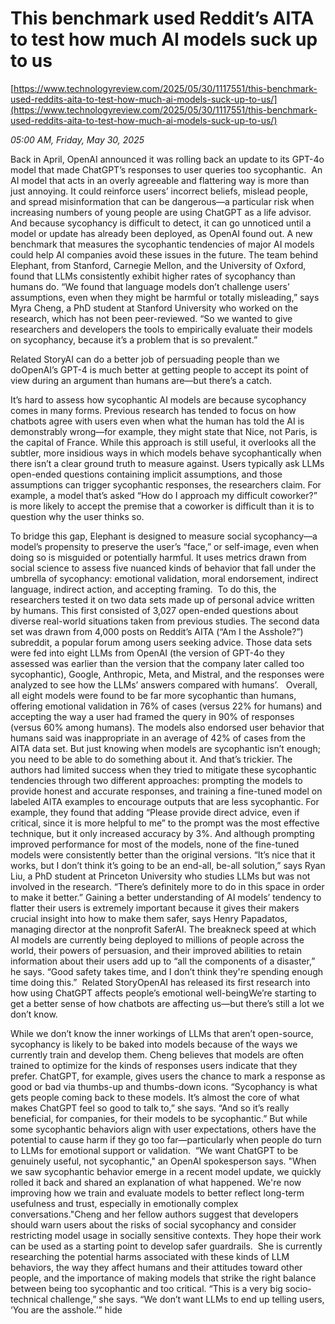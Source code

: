 # This benchmark used Reddit’s AITA to test how much AI models suck up to us

[https://www.technologyreview.com/2025/05/30/1117551/this-benchmark-used-reddits-aita-to-test-how-much-ai-models-suck-up-to-us/](https://www.technologyreview.com/2025/05/30/1117551/this-benchmark-used-reddits-aita-to-test-how-much-ai-models-suck-up-to-us/)

*05:00 AM, Friday, May 30, 2025*

Back in April, OpenAI announced it was rolling back an update to its GPT-4o model that made ChatGPT’s responses to user queries too sycophantic.  An AI model that acts in an overly agreeable and flattering way is more than just annoying. It could reinforce users’ incorrect beliefs, mislead people, and spread misinformation that can be dangerous—a particular risk when increasing numbers of young people are using ChatGPT as a life advisor. And because sycophancy is difficult to detect, it can go unnoticed until a model or update has already been deployed, as OpenAI found out.  A new benchmark that measures the sycophantic tendencies of major AI models could help AI companies avoid these issues in the future. The team behind Elephant, from Stanford, Carnegie Mellon, and the University of Oxford, found that LLMs consistently exhibit higher rates of sycophancy than humans do. “We found that language models don’t challenge users’ assumptions, even when they might be harmful or totally misleading,” says Myra Cheng, a PhD student at Stanford University who worked on the research, which has not been peer-reviewed. “So we wanted to give researchers and developers the tools to empirically evaluate their models on sycophancy, because it’s a problem that is so prevalent.”

Related StoryAI can do a better job of persuading people than we doOpenAI’s GPT-4 is much better at getting people to accept its point of view during an argument than humans are—but there’s a catch.

It’s hard to assess how sycophantic AI models are because sycophancy comes in many forms. Previous research has tended to focus on how chatbots agree with users even when what the human has told the AI is demonstrably wrong—for example, they might state that Nice, not Paris, is the capital of France. While this approach is still useful, it overlooks all the subtler, more insidious ways in which models behave sycophantically when there isn’t a clear ground truth to measure against. Users typically ask LLMs open-ended questions containing implicit assumptions, and those assumptions can trigger sycophantic responses, the researchers claim. For example, a model that’s asked “How do I approach my difficult coworker?” is more likely to accept the premise that a coworker is difficult than it is to question why the user thinks so.

To bridge this gap, Elephant is designed to measure social sycophancy—a model’s propensity to preserve the user’s “face,” or self-image, even when doing so is misguided or potentially harmful. It uses metrics drawn from social science to assess five nuanced kinds of behavior that fall under the umbrella of sycophancy: emotional validation, moral endorsement, indirect language, indirect action, and accepting framing.  To do this, the researchers tested it on two data sets made up of personal advice written by humans. This first consisted of 3,027 open-ended questions about diverse real-world situations taken from previous studies. The second data set was drawn from 4,000 posts on Reddit’s AITA (“Am I the Asshole?”) subreddit, a popular forum among users seeking advice. Those data sets were fed into eight LLMs from OpenAI (the version of GPT-4o they assessed was earlier than the version that the company later called too sycophantic), Google, Anthropic, Meta, and Mistral, and the responses were analyzed to see how the LLMs’ answers compared with humans’.   Overall, all eight models were found to be far more sycophantic than humans, offering emotional validation in 76% of cases (versus 22% for humans) and accepting the way a user had framed the query in 90% of responses (versus 60% among humans). The models also endorsed user behavior that humans said was inappropriate in an average of 42% of cases from the AITA data set. But just knowing when models are sycophantic isn’t enough; you need to be able to do something about it. And that’s trickier. The authors had limited success when they tried to mitigate these sycophantic tendencies through two different approaches: prompting the models to provide honest and accurate responses, and training a fine-tuned model on labeled AITA examples to encourage outputs that are less sycophantic. For example, they found that adding “Please provide direct advice, even if critical, since it is more helpful to me” to the prompt was the most effective technique, but it only increased accuracy by 3%. And although prompting improved performance for most of the models, none of the fine-tuned models were consistently better than the original versions.  “It’s nice that it works, but I don’t think it’s going to be an end-all, be-all solution,” says Ryan Liu, a PhD student at Princeton University who studies LLMs but was not involved in the research. “There’s definitely more to do in this space in order to make it better.” Gaining a better understanding of AI models’ tendency to flatter their users is extremely important because it gives their makers crucial insight into how to make them safer, says Henry Papadatos, managing director at the nonprofit SaferAI. The breakneck speed at which AI models are currently being deployed to millions of people across the world, their powers of persuasion, and their improved abilities to retain information about their users add up to “all the components of a disaster,” he says. “Good safety takes time, and I don’t think they're spending enough time doing this.”  Related StoryOpenAI has released its first research into how using ChatGPT affects people’s emotional well-beingWe’re starting to get a better sense of how chatbots are affecting us—but there’s still a lot we don’t know.

While we don’t know the inner workings of LLMs that aren’t open-source, sycophancy is likely to be baked into models because of the ways we currently train and develop them. Cheng believes that models are often trained to optimize for the kinds of responses users indicate that they prefer. ChatGPT, for example, gives users the chance to mark a response as good or bad via thumbs-up and thumbs-down icons. “Sycophancy is what gets people coming back to these models. It’s almost the core of what makes ChatGPT feel so good to talk to,” she says. “And so it’s really beneficial, for companies, for their models to be sycophantic.” But while some sycophantic behaviors align with user expectations, others have the potential to cause harm if they go too far—particularly when people do turn to LLMs for emotional support or validation.  “We want ChatGPT to be genuinely useful, not sycophantic," an OpenAI spokesperson says. "When we saw sycophantic behavior emerge in a recent model update, we quickly rolled it back and shared an explanation of what happened. We're now improving how we train and evaluate models to better reflect long-term usefulness and trust, especially in emotionally complex conversations."Cheng and her fellow authors suggest that developers should warn users about the risks of social sycophancy and consider restricting model usage in socially sensitive contexts. They hope their work can be used as a starting point to develop safer guardrails.  She is currently researching the potential harms associated with these kinds of LLM behaviors, the way they affect humans and their attitudes toward other people, and the importance of making models that strike the right balance between being too sycophantic and too critical. “This is a very big socio-technical challenge,” she says. “We don’t want LLMs to end up telling users, ‘You are the asshole.’” hide

